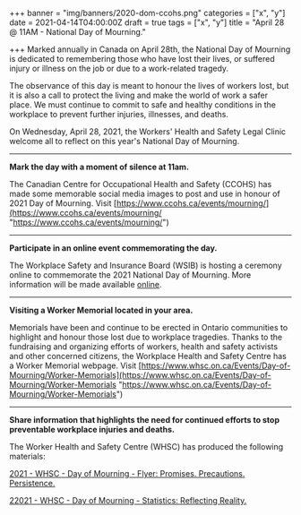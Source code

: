 +++
banner = "img/banners/2020-dom-ccohs.png"
categories = ["x", "y"]
date = 2021-04-14T04:00:00Z
draft = true
tags = ["x", "y"]
title = "April 28 @ 11AM - National Day of Mourning."

+++
Marked annually in Canada on April 28th, the National Day of Mourning is dedicated to remembering those who have lost their lives, or suffered injury or illness on the job or due to a work-related tragedy.

The observance of this day is meant to honour the lives of workers lost, but it is also a call to protect the living and make the world of work a safer place. We must continue to commit to safe and healthy conditions in the workplace to prevent further injuries, illnesses, and deaths.

On Wednesday, April 28, 2021, the Workers' Health and Safety Legal Clinic welcome all to reflect on this year's National Day of Mourning.

***

**Mark the day with a moment of silence at 11am.**

The Canadian Centre for Occupational Health and Safety (CCOHS) has made some memorable social media images to post and use in honour of 2021 Day of Mourning. Visit [https://www.ccohs.ca/events/mourning/](https://www.ccohs.ca/events/mourning/ "https://www.ccohs.ca/events/mourning/")

***

**Participate in an online event commemorating the day.**

The Workplace Safety and Insurance Board (WSIB) is hosting a ceremony online to commemorate the 2021 National Day of Mourning. More information will be made available [online](http://www.wsib.ca/).

***

**Visiting a Worker Memorial located in your area.**

Memorials have been and continue to be erected in Ontario communities to highlight and honour those lost due to workplace tragedies. Thanks to the fundraising and organizing efforts of workers, health and safety activists and other concerned citizens, the Workplace Health and Safety Centre has a Worker Memorial webpage. Visit [https://www.whsc.on.ca/Events/Day-of-Mourning/Worker-Memorials](https://www.whsc.on.ca/Events/Day-of-Mourning/Worker-Memorials "https://www.whsc.on.ca/Events/Day-of-Mourning/Worker-Memorials")

***

**Share information that highlights the need for continued efforts to stop preventable workplace injuries and deaths.**

The Worker Health and Safety Centre (WHSC) has produced the following materials:

[2021 - WHSC - Day of Mourning - Flyer: Promises. Precautions. Persistence.](https://www.whsc.on.ca/Files/Events/WHSC_DOM2021_Flyer_Generic_WEB.aspx "2021 DOM - WHSC - Flyer")

[22021 - WHSC - Day of Mourning - Statistics: Reflecting Reality.](https://www.whsc.on.ca/Files/Events/WHSC_DOM2021_Beyond-WSIB-Stats_Apr7.aspx "2021 DOM - WHSC Stats")